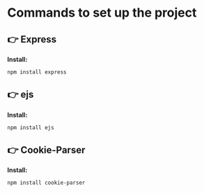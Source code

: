 # Commands to set up the project

## 👉 Express

**Install:**

```bash
npm install express
```

## 👉 ejs

**Install:**

```bash
npm install ejs
```

## 👉 Cookie-Parser

**Install:**

```bash
npm install cookie-parser
```
